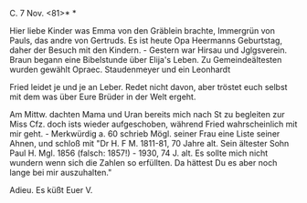  C. 7 Nov. <81>*
<Marie>*

Hier liebe Kinder was Emma von den Gräblein brachte, Immergrün von Pauls, das andre von Gertruds. Es ist heute Opa Heermanns Geburtstag, daher der Besuch mit den Kindern. - Gestern war Hirsau und Jglgsverein. Braun begann eine Bibelstunde über Elija's Leben. Zu Gemeindeältesten wurden gewählt Opraec. Staudenmeyer und ein Leonhardt

Fried leidet je und je an Leber. Redet nicht davon, aber tröstet euch selbst mit dem was über Eure Brüder in der Welt ergeht.

Am Mittw. dachten Mama und Uran bereits mich nach St zu begleiten zur Miss Cfz. doch ists wieder aufgeschoben, während Fried wahrscheinlich mit mir geht. - Merkwürdig a. 60 schrieb Mögl. seiner Frau eine Liste seiner Ahnen, und schloß mit "Dr H. F M. 1811-81, 70 Jahre alt. Sein ältester Sohn Paul H. Mgl. 1856 (falsch: 1857!) - 1930, 74 J. alt. Es sollte mich nicht wundern wenn sich die Zahlen so erfüllten. Da hättest Du es aber noch lange bei mir auszuhalten."

 Adieu. Es küßt Euer V.
